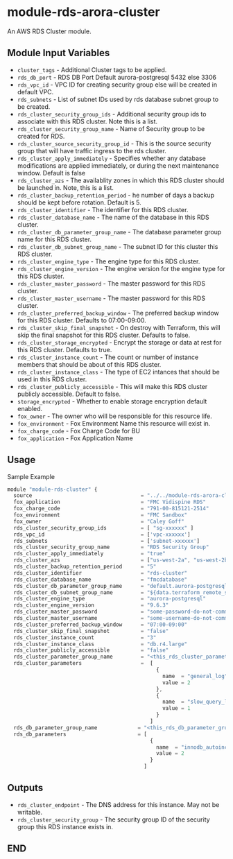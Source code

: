 module-rds-arora-cluster
==========

An AWS RDS Cluster module.

Module Input Variables
---------------
- `cluster_tags` - Additional Cluster tags to be applied.
- `rds_db_port` - RDS DB Port Default aurora-postgresql 5432 else 3306
- `rds_vpc_id`  - VPC ID for creating security group else will be created in default VPC.
- `rds_subnets` - List of subnet IDs used by rds database subnet group to be created.
- `rds_cluster_security_group_ids` - Additional security group ids to associate with this RDS cluster. Note this is a list.
- `rds_cluster_security_group_name` - Name of Security group to be created for RDS.
- `rds_cluster_source_security_group_id` - This is the source security group that will have traffic ingress to the rds cluster.
- `rds_cluster_apply_immediately` - Specifies whether any database modifications are applied immediately, or during the next maintenance window. Default is false
- `rds_cluster_azs` - The availablity zones in which this RDS cluster should be launched in. Note, this is a list.
- `rds_cluster_backup_retention_period` - he number of days a backup should be kept before rotation. Default is 5.
- `rds_cluster_identifier` - The identifier for this RDS cluster.
- `rds_cluster_database_name` - The name of the database in this RDS cluster.
- `rds_cluster_db_parameter_group_name` - The database parameter group name for this RDS cluster.
- `rds_cluster_db_subnet_group_name` - The subnet ID for this cluster this RDS cluster.
- `rds_cluster_engine_type` - The engine type for this RDS cluster.
- `rds_cluster_engine_version` - The engine version for the engine type for this RDS cluster.
- `rds_cluster_master_password` - The master password for this RDS cluster.
- `rds_cluster_master_username` - The master password for this RDS cluster.
- `rds_cluster_preferred_backup_window` - The preferred  backup window for this RDS cluster. Defaults to 07:00-09:00.
- `rds_cluster_skip_final_snapshot` - On destroy with Terraform, this will skip the final snapshot for this RDS cluster. Defaults to false.
- `rds_cluster_storage_encrypted` - Encrypt the storage or data at rest for this RDS cluster. Defaults to true.
- `rds_cluster_instance_count` - The count or number of instance members that should be about of this RDS cluster.
- `rds_cluster_instance_class` - The type of EC2 intances that should be used in this RDS cluster.
- `rds_cluster_publicly_accessible` - This will make this RDS cluster publicly accessible. Default to false.
- `storage_encrypted` - Whether to enable storage encryption default enabled.
- `fox_owner` - The owner who will be responsible for this resource life.
- `fox_environment` - Fox Environment Name this resource will exist in.
- `fox_charge_code` - Fox Charge Code for BU
- `fox_application` - Fox Application Name

Usage
-----
Sample Example

```js
module "module-rds-cluster" {
  source                                   = "../../module-rds-arora-cluster"
  fox_application                          = "FMC Vidispine RDS"
  fox_charge_code                          = "791-00-815121-2514"
  fox_environment                          = "FMC Sandbox"
  fox_owner                                = "Caley Goff"
  rds_cluster_security_group_ids           = [ "sg-xxxxxx" ]
  rds_vpc_id                               = ['vpc-xxxxxx']
  rds_subnets                              = ['subnet-xxxxxx']
  rds_cluster_security_group_name          = "RDS Security Group"
  rds_cluster_apply_immediately            = "true"
  rds_cluster_azs                          = ["us-west-2a", "us-west-2b", "us-west-2c"]
  rds_cluster_backup_retention_period      = "5"
  rds_cluster_identifier                   = "rds-cluster"
  rds_cluster_database_name                = "fmcdatabase"
  rds_cluster_db_parameter_group_name      = "default.aurora-postgresql9.6"
  rds_cluster_db_subnet_group_name         = "${data.terraform_remote_state.sandbox_tfstate.master_db_subnet_group}"
  rds_cluster_engine_type                  = "aurora-postgresql"
  rds_cluster_engine_version               = "9.6.3"
  rds_cluster_master_password              = "some-password-do-not-commit-me-to-source-control"
  rds_cluster_master_username              = "some-username-do-not-commit-me-to-source-control"
  rds_cluster_preferred_backup_window      = "07:00-09:00"
  rds_cluster_skip_final_snapshot          = "false"
  rds_cluster_instance_count               = "3"
  rds_cluster_instance_class               = "db.r4.large"
  rds_cluster_publicly_accessible          = "false"
  rds_cluster_parameter_group_name         = "<this_rds_cluster_parameter_group_name>"
  rds_cluster_parameters                   =  [
                                                {
                                                  name  = "general_log"
                                                  value = 2
                                                },
                                                {
                                                  name  = "slow_query_log"
                                                  value = 1
                                                }
                                              ]
  rds_db_parameter_group_name             = "<this_rds_db_parameter_group_name>"
  rds_db_parameters                       = [
                                              {
                                                name  = "innodb_autoinc_lock_mode"
                                                value = 2
                                              }
                                            ]
```

Outputs
-------

- `rds_cluster_endpoint` - The DNS address for this instance. May not be writable.
- `rds_cluster_security_group` - The security group ID of the security group this RDS instance exists in.


END 
--------
